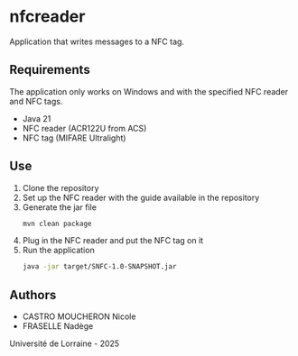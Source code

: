 # nfcreader
Application that writes messages to a NFC tag.

## Requirements
The application only works on Windows and with the specified NFC reader and NFC tags.
- Java 21
- NFC reader (ACR122U from ACS)
- NFC tag (MIFARE Ultralight)

## Use
1. Clone the repository
2. Set up the NFC reader with the guide available in the repository
3. Generate the jar file
   ```bash
   mvn clean package
   ```
4. Plug in the NFC reader and put the NFC tag on it
5. Run the application
   ```bash
   java -jar target/SNFC-1.0-SNAPSHOT.jar
   ```

## Authors
- CASTRO MOUCHERON Nicole
- FRASELLE Nadège

Université de Lorraine - 2025
